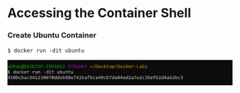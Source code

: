 # Accessing the Container Shell

### Create Ubuntu Container
```
$ docker run -dit ubuntu
```
![alt Text](https://github.com/srabhayraj/Docker-Labs/blob/master/metadata/accessing/run.PNG)

